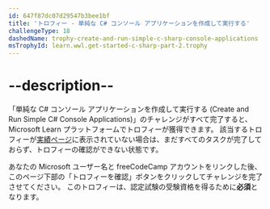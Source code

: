 ```yaml
---
id: 647f87dc07d29547b3bee1bf
title: 'トロフィー - 単純な C# コンソール アプリケーションを作成して実行する'
challengeType: 18
dashedName: trophy-create-and-run-simple-c-sharp-console-applications
msTrophyId: learn.wwl.get-started-c-sharp-part-2.trophy
---
```


# --description--

「単純な C# コンソール アプリケーションを作成して実行する (Create and Run Simple C# Console Applications)」のチャレンジがすべて完了すると、Microsoft Learn プラットフォームでトロフィーが獲得できます。 該当するトロフィーが<a href="https://learn.microsoft.com/users/me/achievements#trophies-section" target="_blank" rel="noreferrer">実績ページ</a>に表示されていない場合は、まだすべてのタスクが完了しておらず、トロフィーの確認ができない状態です。

あなたの Microsoft ユーザー名と freeCodeCamp アカウントをリンクした後、このページ下部の「トロフィーを確認」ボタンをクリックしてチャレンジを完了させてください。 このトロフィーは、認定試験の受験資格を得るために**必須**となります。
